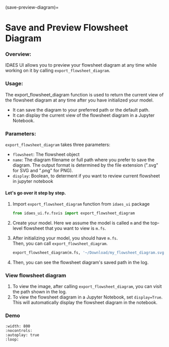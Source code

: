 (save-preview-diagram)=
# Save and Preview Flowsheet Diagram  

### Overview:  
IDAES UI allows you to preview your flowsheet diagram at any time while working on it by calling `export_flowsheet_diagram`.

### Usage:
The export_flowsheet_diagram function is used to return the current view of the flowsheet diagram at any time after you have initialized your model.
* It can save the diagram to your preferred path or the default path.
* It can display the current view of the flowsheet diagram in a Jupyter Notebook.

### Parameters:
`export_flowsheet_diagram` takes three parameters:
* `flowsheet`: The flowsheet object
* `name`: The diagram filename or full path where you prefer to save the diagram. The output format is determined by the file extension (".svg" for SVG and ".png" for PNG).
* `display`: Boolean, to determent if you want to review current flowsheet in jupyter notebook

#### Let's go over it step by step.
1. Import `export_flowsheet_diagram` function from `idaes_ui` package
    ```python
    from idaes_ui.fv.fsvis import export_flowsheet_diagram
    ```
2. Create your model. Here we assume the model is called `m` and
   the top-level flowsheet that you want to view is `m.fs`.

3. After initializing your model, you should have `m.fs`.   
Then, you can call `export_flowsheet_diagram`.
    ```python
    export_flowsheet_diagram(m.fs, '~/Download/my_flowsheet_diagram.svg', display=True)
    ```

4. Then, you can see the flowsheet diagram's saved path in the log.

### View flowsheet diagram
1. To view the image, after calling `export_flowsheet_diagram`, you can visit the path shown in the log.
2. To view the flowsheet diagram in a Jupyter Notebook, set `display=True`. This will automatically display the flowsheet diagram in the notebook.

### Demo
```{video} /static/save_diagram/videos/demo_video_export_flowsheet_diagram.mp4
:width: 800
:nocontrols:
:autoplay: true
:loop:
```